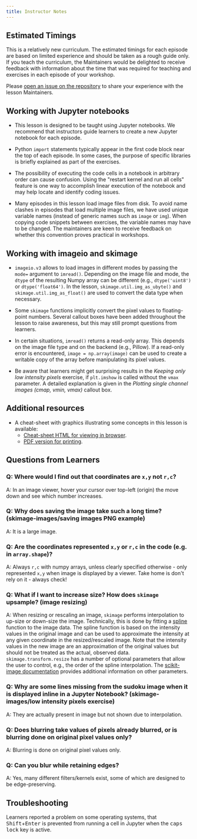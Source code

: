 ```yaml
---
title: Instructor Notes
---
```


## Estimated Timings

This is a relatively new curriculum.
The estimated timings for each episode are based on limited experience 
and should be taken as a rough guide only.
If you teach the curriculum,
the Maintainers would be delighted to receive feedback with 
information about the time that was required
for teaching and exercises in each episode of your workshop.

Please [open an issue on the repository](https://github.com/datacarpentry/image-processing/issues/new/choose)
to share your experience with the lesson Maintainers.

## Working with Jupyter notebooks

- This lesson is designed to be taught using Jupyter notebooks. We recommend that instructors guide learners to create a new Jupyter notebook for each episode.

- Python `import` statements typically appear in the first code block near the top of each episode. In some cases, the purpose of specific libraries is briefly explained as part of the exercises.

- The possibility of executing the code cells in a notebook in arbitrary order can cause confusion. Using the "restart kernel and run all cells" feature is one way to accomplish linear execution of the notebook and may help locate and identify coding issues.

- Many episodes in this lesson load image files from disk. To avoid name clashes in episodes that load multiple image files, we have used unique variable names (instead of generic names such as `image` or `img`). When copying code snippets between exercises, the variable names may have to be changed. The maintainers are keen to receive feedback on whether this convention proves practical in workshops.

## Working with imageio and skimage

- `imageio.v3` allows to load images in different modes by passing the `mode=` argument to `imread()`. Depending on the image file and mode, the `dtype` of the resulting Numpy array can be different (e.g., `dtype('uint8')` or `dtype('float64')`. In the lesson, `skimage.util.img_as_ubyte()` and `skimage.util.img_as_float()` are used to convert the data type when necessary.

- Some `skimage` functions implicitly convert the pixel values to floating-point numbers. Several callout boxes have been added throughout the lesson to raise awareness, but this may still prompt questions from learners.

- In certain situations, `imread()` returns a read-only array. This depends on the image file type and on the backend (e.g., Pillow). If a read-only error is encountered, `image = np.array(image)` can be used to create a writable copy of the array before manipulating its pixel values.

- Be aware that learners might get surprising results in the *Keeping only low intensity pixels* exercise, if `plt.imshow` is called without the `vmax` parameter.
  A detailed explanation is given in the *Plotting single channel images (cmap, vmin, vmax)* callout box.

## Additional resources

- A cheat-sheet with graphics illustrating some concepts in this lesson is available:
    - [Cheat-sheet HTML for viewing in browser](../episodes/files/cheatsheet.html). 
    - [PDF version for printing](../episodes/files/cheatsheet.pdf).


## Questions from Learners

### Q: Where would I find out that coordinates are `x,y` not `r,c`?

A: In an image viewer, hover your cursor over top-left (origin) the move down and see which number increases.

### Q: Why does saving the image take such a long time? (skimage-images/saving images PNG example)

A: It is a large image.

### Q: Are the coordinates represented `x,y` or `r,c` in the code (e.g. in `array.shape`)?

A: Always `r,c` with numpy arrays, unless clearly specified otherwise - only represented `x,y` when image is displayed by a viewer.
Take home is don't rely on it - always check!

### Q: What if I want to increase size? How does `skimage` upsample? (image resizing)

A: When resizing or rescaling an image, `skimage` performs interpolation to up-size or down-size the image. Technically, this is done by fitting a [spline](https://en.wikipedia.org/wiki/Spline_\(mathematics\)) function to the image data. The spline function is based on the intensity values in the original image and can be used to approximate the intensity at any given coordinate in the resized/rescaled image. Note that the intensity values in the new image are an approximation of the original values but should not be treated as the actual, observed data. `skimage.transform.resize` has a number of optional parameters that allow the user to control, e.g., the order of the spline interpolation. The [scikit-image documentation](https://scikit-image.org/docs/stable/api/skimage.transform.html#skimage.transform.resize) provides additional information on other parameters.

### Q: Why are some lines missing from the sudoku image when it is displayed inline in a Jupyter Notebook? (skimage-images/low intensity pixels exercise)

A: They are actually present in image but not shown due to interpolation.

### Q: Does blurring take values of pixels already blurred, or is blurring done on original pixel values only?

A: Blurring is done on original pixel values only.

### Q: Can you blur while retaining edges?

A: Yes, many different filters/kernels exist, some of which are designed to be edge-preserving.

## Troubleshooting

Learners reported a problem on some operating systems, that <kbd>Shift</kbd>\+<kbd>Enter</kbd> is prevented from running a cell in Jupyter when the <kbd>caps lock</kbd> key is active.


